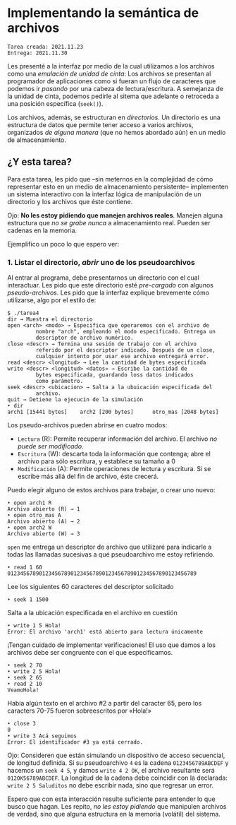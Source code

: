 # Implementando la semántica de archivos

	Tarea creada: 2021.11.23
	Entrega: 2021.11.30

Les presenté a la interfaz por medio de la cual utilizamos a los
archivos como una *emulación de unidad de cinta*: Los archivos se
presentan al programador de aplicaciones como si fueran un flujo de
caracteres que podemos ir _pasando_ por una cabeza de
lectura/escritura. A semejanza de la unidad de cinta, podemos pedirle
al sitema que adelante o retroceda a una posición específica
(`seek()`).

Los archivos, además, se estructuran en *directorios*. Un directorio
es una estructura de datos que permite tener acceso a varios archivos,
organizados _de alguna manera_ (que no hemos abordado aún) en un medio
de almacenamiento.

## ¿Y esta tarea?

Para esta tarea, les pido que –sin meternos en la complejidad de cómo
representar esto en un medio de almacenamiento persistente–
implementen un sistema interactivo con la interfaz lógica de
manipulación de un directorio y los archivos que éste
contiene.

Ojo: **No les estoy pidiendo que manejen archivos reales**. Manejen
alguna estructura que *no se grabe nunca* a almacenamiento
real. Pueden ser cadenas en la memoria.

Ejemplifico un poco lo que espero ver:

### 1. Listar el directorio, _abrir_ uno de los pseudoarchivos

Al entrar al programa, debe presentarnos un directorio con el cual
interactuar. Les pido que este directorio esté _pre-cargado_ con
algunos _pseudo-archivos_. Les pido que la interfaz explique
brevemente cómo utilizarse, algo por el estilo de:

    $ ./tarea4
	dir → Muestra el directorio
	open <arch> <modo> → Especifica que operaremos con el archivo de
	         nombre "arch", empleando el modo especificado. Entrega un
			 descriptor de archivo numérico.
	close <descr> → Termina una sesión de trabajo con el archivo
	         referido por el descriptor indicado. Después de un close,
			 cualquier intento por usar ese archivo entregará error.
    read <descr> <longitud> → Lee la cantidad de bytes especificada
	write <descr> <longitud> <datos» → Escribe la cantidad de
	         bytes especificada, guardando loss datos indicados
			 como parámetro.
	seek <descr> <ubicacion> → Salta a la ubuicación especificada del
	         archivo.
	quit → Detiene la ejecucin de la simulación
    ‣ dir
	arch1 [15441 bytes]    arch2 [200 bytes]      otro_mas [2048 bytes]

Los pseudo-archivos pueden abrirse en cuatro modos:

- `Lectura` (R): Permite recuperar información del archivo. El archivo
  _no puede ser modificado_.
- `Escritura` (W): descarta toda la información que contenga; abre el
  archivo para sólo escritura, y establece su tamaño a 0
- `Modificación` (A): Permite operaciones de lectura y escritura. Si se
  escribe más allá del fin de archivo, éste crecerá.

Puedo elegir alguno de estos archivos para trabajar, o crear uno
nuevo:

    ‣ open arch1 R
	Archivo abierto (R) → 1
	‣ open otro_mas A
	Archivo abierto (A) → 2
	‣ open arch2 W
	Archivo abierto (W) → 3

`open` me entrega un descriptor de archivo que utilizaré para
indicarle a todas las llamadas sucesivas a qué pseudoarchivo me estoy
refiriendo.

    ‣ read 1 60
	012345678901234567890123456789012345678901234567890123456789

Lee los siguientes 60 caracteres del descriptor solicitado

	‣ seek 1 1500

Salta a la ubicación especificada en el archivo en cuestión

	‣ write 1 5 Hola!
	Error: El archivo 'arch1' está abierto para lectura únicamente

¡Tengan cuidado de implementar verificaciones! El uso que damos a los
archivos debe ser congruente con el que especificamos.

	‣ seek 2 70
	‣ write 2 5 Hola!
	‣ seek 2 65
	‣ read 2 10
    VeamoHola!

Había algún texto en el archivo #2 a partir del caracter 65, pero los
caracters 70-75 fueron sobreescritos por «Hola!»

    ‣ close 3
	0
	‣ write 3 Acá seguimos
	Error: El identificador #3 ya está cerrado.


Ojo: Consideren que están simulando un dispositivo de acceso
secuencial, de longitud definida. Si su pseudoarchivo `4` es la cadena
`0123456789ABCDEF` y hacemos un `seek 4 5`, y damos `write 4 2 OK`, el
archivo resultante será `012OK56789ABCDEF`. La longitud de la cadena
debe coincidir con la declarada: `write 2 5 Saluditos` no debe
escribir nada, sino que regresar un error.

Espero que con esta interacción resulte suficiente para entender lo
que busco que hagan. Les repito, _no les estoy pidiendo_ que manipulen
archivos de verdad, sino que alguna estructura en la memoria (volátil)
del sistema.
